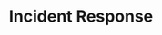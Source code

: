 ---
title: Incident Response
sidebar_position: 1
tags: ['Incident Response',
    'Incident Management',
    'Incident Response Plan',
    'Incident Response Plan Template',
    'Incident Response Plan Example',
    'Incident Response Plan Checklist',
    'Incident Response Plan NIST',
    'Incident Response Plan Steps']
---